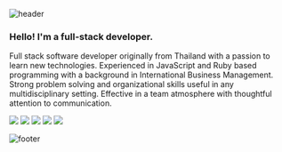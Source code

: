 
![header](https://capsule-render.vercel.app/api?type=waving&color=timeGradient&height=300&section=header&text=Hello!%20👋%20I'm%20Chay.&fontSize=90)
### Hello! I'm a full-stack developer.

Full stack software developer originally from Thailand with a passion to learn new technologies. Experienced in JavaScript and Ruby based programming with a background in International Business Management. Strong problem solving and organizational skills useful in any multidisciplinary setting. Effective in a team atmosphere with thoughtful attention to communication.

![](https://github-profile-summary-cards.vercel.app/api/cards/profile-details?username=chay-chay&theme=dracula)
![](https://github-profile-summary-cards.vercel.app/api/cards/repos-per-language?username=chay-chay&theme=dracula)
![](https://github-profile-summary-cards.vercel.app/api/cards/most-commit-language?username=chay-chay&theme=dracula)
![](https://github-profile-summary-cards.vercel.app/api/cards/stats?username=chay-chay&theme=dracula)
![](https://github-profile-summary-cards.vercel.app/api/cards/productive-time?username=chay-chay&theme=dracula)

![footer](https://capsule-render.vercel.app/api?section=footer&type=waving&color=timeGradient&height=300&fontSize=90)
<!--
**chay-chay/chay-chay** is a ✨ _special_ ✨ repository because its `README.md` (this file) appears on your GitHub profile.


Here are some ideas to get you started:

- 🔭 I’m currently working on ...
- 🌱 I’m currently learning ...
- 👯 I’m looking to collaborate on ...
- 🤔 I’m looking for help with ...
- 💬 Ask me about ...
- 📫 How to reach me: ...
- 😄 Pronouns: ...
- ⚡ Fun fact: ...
-->
